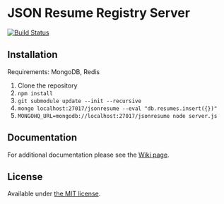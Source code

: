 # JSON Resume Registry Server

[![Build Status](https://api.travis-ci.org/jsonresume/registry-server.svg)](http://travis-ci.org/jsonresume/registry-server)

## Installation

Requirements: MongoDB, Redis

1. Clone the repository
1. `npm install`
1. `git submodule update --init --recursive`
1. `mongo localhost:27017/jsonresume --eval "db.resumes.insert({})"`
1. `MONGOHQ_URL=mongodb://localhost:27017/jsonresume node server.js`

## Documentation
For additional documentation please see the [Wiki page](https://github.com/jsonresume/resume-docs/wiki/Registry-Server).

## License

Available under [the MIT license](http://mths.be/mit).
